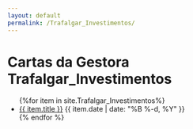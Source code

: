 ```yaml
---
layout: default
permalink: /Trafalgar_Investimentos/
---
```


<h1>Cartas da Gestora Trafalgar_Investimentos</h1>
<ul>
{%for item in site.Trafalgar_Investimentos%}
  <li>
<a href="{{ site.baseurl }}{{ item.url }}">{{ item.title }}</a>
<span>{{ item.date | date: "%B %-d, %Y" }}</span>
  </li>
    {% endfor %}
</ul>
